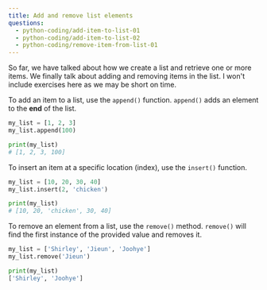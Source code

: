 ```yaml
---
title: Add and remove list elements
questions:
  - python-coding/add-item-to-list-01
  - python-coding/add-item-to-list-02
  - python-coding/remove-item-from-list-01
---
```


So far, we have talked about how we create a list and retrieve one or more items. We finally talk about adding and removing items in the list. I won't include exercises here as we may be short on time.

To add an item to a list, use the `append()` function. `append()` adds an element to the **end** of the list.

```python
my_list = [1, 2, 3]
my_list.append(100)

print(my_list)
# [1, 2, 3, 100]
```

To insert an item at a specific location (index), use the `insert()` function.

```python
my_list = [10, 20, 30, 40]
my_list.insert(2, 'chicken')

print(my_list)
# [10, 20, 'chicken', 30, 40]
```

To remove an element from a list, use the `remove()` method. `remove()` will find the first instance of the provided value and removes it.

```python
my_list = ['Shirley', 'Jieun', 'Joohye']
my_list.remove('Jieun')

print(my_list)
['Shirley', 'Joohye']
```

